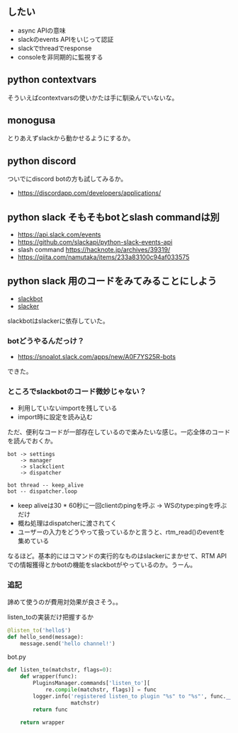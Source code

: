 ## したい

- async APIの意味
- slackのevents APIをいじって認証
- slackでthreadでresponse
- consoleを非同期的に監視する

## python contextvars

そういえばcontextvarsの使いかたは手に馴染んでいないな。

## monogusa

とりあえずslackから動かせるようにするか。

## python discord

ついでにdiscord botの方も試してみるか。

- https://discordapp.com/developers/applications/

## python slack そもそもbotとslash commandは別

- https://api.slack.com/events
- https://github.com/slackapi/python-slack-events-api
- slash command https://hacknote.jp/archives/39319/
- https://qiita.com/namutaka/items/233a83100c94af033575

## python slack 用のコードをみてみることにしよう

- [slackbot](https://github.com/lins05/slackbot)
- [slacker](https://github.com/os/slacker/)

slackbotはslackerに依存していた。

### botどうやるんだっけ？

- https://snoalot.slack.com/apps/new/A0F7YS25R-bots

できた。

### ところでslackbotのコード微妙じゃない？

- 利用していないimportを残している
- import時に設定を読み込む

ただ、便利なコードが一部存在しているので楽みたいな感じ。一応全体のコードを読んでおくか。

```
bot -> settings
    -> manager
    -> slackclient
    -> dispatcher

bot thread -- keep_alive
bot -- dispatcher.loop
```

- keep aliveは30 * 60秒に一回clientのpingを呼ぶ -> WSのtype:pingを呼ぶだけ
- 概ね処理はdispatcherに渡されてく
- ユーザーの入力をどうやって扱っているかと言うと、rtm_read()のeventを集めている

なるほど。基本的にはコマンドの実行的なものはslackerにまかせて、RTM APIでの情報獲得とかbotの機能をslackbotがやっているのか。うーん。

### 追記

諦めて使うのが費用対効果が良さそう。。

listen_toの実装だけ把握するか

```py
@listen_to('hello$')
def hello_send(message):
    message.send('hello channel!')
```

bot.py

```py
def listen_to(matchstr, flags=0):
    def wrapper(func):
        PluginsManager.commands['listen_to'][
            re.compile(matchstr, flags)] = func
        logger.info('registered listen_to plugin "%s" to "%s"', func.__name__,
                    matchstr)
        return func

    return wrapper
```
